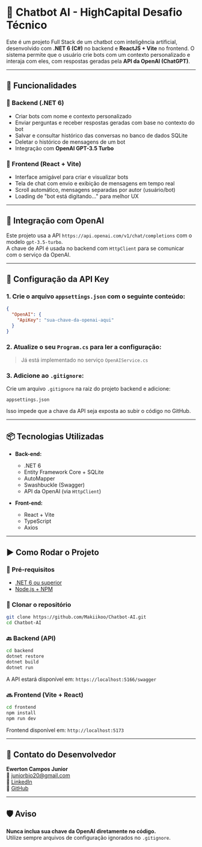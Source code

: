 # 🤖 Chatbot AI - HighCapital Desafio Técnico

Este é um projeto Full Stack de um chatbot com inteligência artificial, desenvolvido com **.NET 6 (C#)** no backend e **ReactJS + Vite** no frontend. O sistema permite que o usuário crie bots com um contexto personalizado e interaja com eles, com respostas geradas pela **API da OpenAI (ChatGPT)**.

---

## 🚀 Funcionalidades

### 📌 Backend (.NET 6)
- Criar bots com nome e contexto personalizado
- Enviar perguntas e receber respostas geradas com base no contexto do bot
- Salvar e consultar histórico das conversas no banco de dados SQLite
- Deletar o histórico de mensagens de um bot
- Integração com **OpenAI GPT-3.5 Turbo**

### 💬 Frontend (React + Vite)
- Interface amigável para criar e visualizar bots
- Tela de chat com envio e exibição de mensagens em tempo real
- Scroll automático, mensagens separadas por autor (usuário/bot)
- Loading de "bot está digitando..." para melhor UX

---

## 🧠 Integração com OpenAI

Este projeto usa a API `https://api.openai.com/v1/chat/completions` com o modelo `gpt-3.5-turbo`.  
A chave de API é usada no backend com `HttpClient` para se comunicar com o serviço da OpenAI.

---

## 🔐 Configuração da API Key

### 1. Crie o arquivo `appsettings.json` com o seguinte conteúdo:

```json
{
  "OpenAI": {
    "ApiKey": "sua-chave-da-openai-aqui"
  }
}
```

### 2. Atualize o seu `Program.cs` para ler a configuração:

> Já está implementado no serviço `OpenAIService.cs`

### 3. Adicione ao `.gitignore`:

Crie um arquivo `.gitignore` na raiz do projeto backend e adicione:

```
appsettings.json
```

Isso impede que a chave da API seja exposta ao subir o código no GitHub.

---

## 📦 Tecnologias Utilizadas

- **Back-end:**
  - .NET 6
  - Entity Framework Core + SQLite
  - AutoMapper
  - Swashbuckle (Swagger)
  - API da OpenAI (via `HttpClient`)

- **Front-end:**
  - React + Vite
  - TypeScript
  - Axios

---

## ▶️ Como Rodar o Projeto

### 🔧 Pré-requisitos
- [.NET 6 ou superior](https://dotnet.microsoft.com/)
- [Node.js + NPM](https://nodejs.org/)

### 📁 Clonar o repositório

```bash
git clone https://github.com/Makiikoo/Chatbot-AI.git
cd Chatbot-AI
```

### 🔙 Backend (API)

```bash
cd backend
dotnet restore
dotnet build
dotnet run
```

A API estará disponível em: `https://localhost:5166/swagger`

### 🔜 Frontend (Vite + React)

```bash
cd frontend
npm install
npm run dev
```

Frontend disponível em: `http://localhost:5173`

---

## 📧 Contato do Desenvolvedor

**Ewerton Campos Junior**  
📧 juniorbio20@gmail.com  
🔗 [LinkedIn](https://www.linkedin.com/in/juniorcamposdev/)  
🐙 [GitHub](https://github.com/Makiikoo)

---

## 🛡️ Aviso

**Nunca inclua sua chave da OpenAI diretamente no código.**  
Utilize sempre arquivos de configuração ignorados no `.gitignore`.